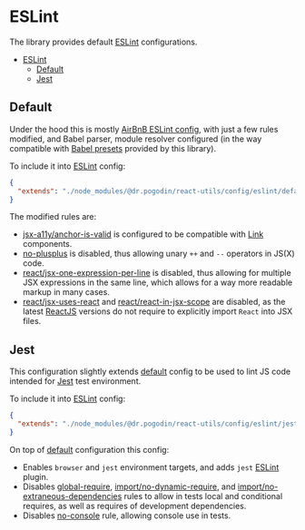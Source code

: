 # ESLint
The library provides default [ESLint] configurations.
- [ESLint](#eslint)
  - [Default](#default)
  - [Jest](#jest)

## Default
Under the hood this is mostly
[AirBnB ESLint config](https://www.npmjs.com/package/eslint-config-airbnb),
with just a few rules modified, and Babel parser, module resolver configured
(in the way compatible with [Babel presets](/docs/api/configs/babel) provided by
this library).

To include it into [ESLint] config:
```json
{
  "extends": "./node_modules/@dr.pogodin/react-utils/config/eslint/default.json"
}
```

The modified rules are:
- [jsx-a11y/anchor-is-valid](https://github.com/jsx-eslint/eslint-plugin-jsx-a11y/blob/master/docs/rules/anchor-is-valid.md)
  is configured to be compatible with [Link](/docs/api/components/link)
  components.
- [no-plusplus](https://eslint.org/docs/rules/no-plusplus) is disabled,
  thus allowing unary `++` and `--` operators in JS(X) code.
- [react/jsx-one-expression-per-line](https://github.com/yannickcr/eslint-plugin-react/blob/master/docs/rules/jsx-one-expression-per-line.md)
  is disabled, thus allowing for multiple JSX expressions in the same line,
  which allows for a way more readable markup in many cases.
- [react/jsx-uses-react](https://github.com/yannickcr/eslint-plugin-react/blob/master/docs/rules/jsx-uses-react.md)
  and
  [react/react-in-jsx-scope](https://github.com/yannickcr/eslint-plugin-react/blob/master/docs/rules/react-in-jsx-scope.md)
  are disabled, as the latest [ReactJS] versions do not require to explicitly
  import `React` into JSX files.

## Jest
This configuration slightly extends [default](#default) config to be used
to lint JS code intended for [Jest] test environment.

To include it into [ESLint] config:
```json
{
  "extends": "./node_modules/@dr.pogodin/react-utils/config/eslint/jest.json"
}
```

On top of [default](#default) configuration this config:
- Enables `browser` and `jest` environment targets, and adds `jest` [ESLint]
  plugin.
- Disables [global-require](https://eslint.org/docs/rules/global-require),
  [import/no-dynamic-require](https://github.com/import-js/eslint-plugin-import/blob/main/docs/rules/no-dynamic-require.md), and
  [import/no-extraneous-dependencies](https://github.com/import-js/eslint-plugin-import/blob/main/docs/rules/no-extraneous-dependencies.md)
  rules to allow in tests local and conditional requires, as well as requires of
  development dependencies.
- Disables [no-console](https://eslint.org/docs/rules/no-console) rule,
  allowing console use in tests.

[ESLint]: https://eslint.org
[Jest]: https://jestjs.io
[ReactJS]: https://reactjs.org
